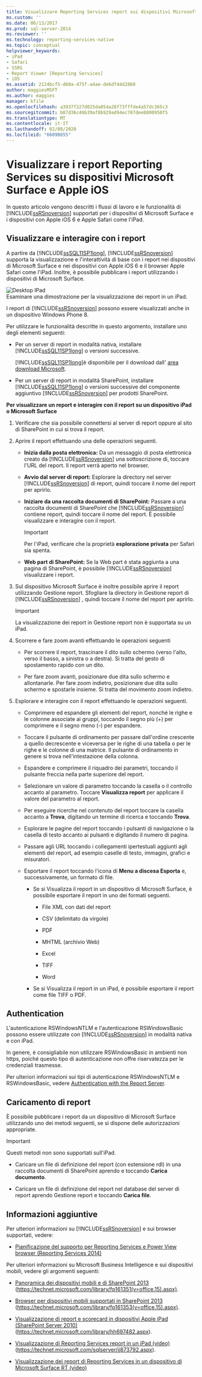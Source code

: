 ```yaml
---
title: Visualizzare Reporting Services report sui dispositivi Microsoft Surface e Apple iOS | Microsoft Docs
ms.custom: ''
ms.date: 06/13/2017
ms.prod: sql-server-2014
ms.reviewer: ''
ms.technology: reporting-services-native
ms.topic: conceptual
helpviewer_keywords:
- iPad
- Safari
- SSRS
- Report Viewer [Reporting Services]
- iOS
ms.assetid: 2124bcf5-d60a-475f-a4ae-de6df44d2860
author: maggiesMSFT
ms.author: maggies
manager: kfile
ms.openlocfilehash: a3937f227d025da054a28f73fffde4a57dc365c3
ms.sourcegitcommit: b87d36c46b39af8b929ad94ec707dee8800950f5
ms.translationtype: MT
ms.contentlocale: it-IT
ms.lasthandoff: 02/08/2020
ms.locfileid: "66098655"
---
```

# <a name="view-reporting-services-reports-on-microsoft-surface-devices-and--apple-ios-devices"></a>Visualizzare i report Reporting Services su dispositivi Microsoft Surface e Apple iOS
  In questo articolo vengono descritti i flussi di lavoro e le funzionalità di [!INCLUDE[ssRSnoversion](../includes/ssrsnoversion-md.md)] supportati per i dispositivi di Microsoft Surface e i dispositivi con Apple iOS 6 e Apple Safari come l'iPad.  
  
## <a name="view-and-interact-with-reports"></a>Visualizzare e interagire con i report  
 A partire da [!INCLUDE[ssSQL11SP1long](../includes/sssql11sp1long-md.md)], [!INCLUDE[ssRSnoversion](../includes/ssrsnoversion-md.md)] supporta la visualizzazione e l'interattività di base con i report nei dispositivi di Microsoft Surface e nei dispositivi con Apple iOS 6 e il browser Apple Safari come l'iPad. Inoltre, è possibile pubblicare i report utilizzando i dispositivi di Microsoft Surface.  
  
 ![Desktop IPad](media/videothumbnail.jpg "Desktop IPad")  
Esaminare una dimostrazione per la visualizzazione dei report in un iPad.  
  
 I report di [!INCLUDE[ssRSnoversion](../includes/ssrsnoversion-md.md)] possono essere visualizzati anche in un dispositivo Windows Phone 8.  
  
 Per utilizzare le funzionalità descritte in questo argomento, installare uno degli elementi seguenti:  
  
-   Per un server di report in modalità nativa, installare [!INCLUDE[ssSQL11SP1long](../includes/sssql11sp1long-md.md)] o versioni successive.  
  
     [!INCLUDE[ssSQL11SP1long](../includes/sssql11sp1long-md.md)]è disponibile per il download dall' [area download Microsoft](https://www.microsoft.com/download/details.aspx?id=35575).  
  
-   Per un server di report in modalità SharePoint, installare [!INCLUDE[ssSQL11SP1long](../includes/sssql11sp1long-md.md)] o versioni successive del componente aggiuntivo [!INCLUDE[ssRSnoversion](../includes/ssrsnoversion-md.md)] per prodotti SharePoint.  
  
 **Per visualizzare un report e interagire con il report su un dispositivo iPad o Microsoft Surface**  
  
1.  Verificare che sia possibile connettersi al server di report oppure al sito di SharePoint in cui si trova il report.  
  
2.  Aprire il report effettuando una delle operazioni seguenti.  
  
    -   **Inizia dalla posta elettronica:** Da un messaggio di posta elettronica creato da [!INCLUDE[ssRSnoversion](../includes/ssrsnoversion-md.md)] una sottoscrizione di, toccare l'URL del report. Il report verrà aperto nel browser.  
  
    -   **Avvio dal server di report:** Esplorare la directory nel server [!INCLUDE[ssRSnoversion](../includes/ssrsnoversion-md.md)] di report, quindi toccare il nome del report per aprirlo.  
  
    -   **Iniziare da una raccolta documenti di SharePoint:** Passare a una raccolta documenti di SharePoint che [!INCLUDE[ssRSnoversion](../includes/ssrsnoversion-md.md)] contiene report, quindi toccare il nome del report. È possibile visualizzare e interagire con il report.  
  
        > [!IMPORTANT]  
        >  Per l'iPad, verificare che la proprietà **esplorazione privata** per Safari sia spenta.  
  
    -   **Web part di SharePoint:** Se la Web part è stata aggiunta a una pagina di SharePoint, è possibile [!INCLUDE[ssRSnoversion](../includes/ssrsnoversion-md.md)] visualizzare i report.  
  
3.  Sul dispositivo Microsoft Surface è inoltre possibile aprire il report utilizzando Gestione report. Sfogliare la directory in Gestione report di [!INCLUDE[ssRSnoversion](../includes/ssrsnoversion-md.md)] , quindi toccare il nome del report per aprirlo.  
  
    > [!IMPORTANT]  
    >  La visualizzazione dei report in Gestione report non è supportata su un iPad.  
  
4.  Scorrere e fare zoom avanti effettuando le operazioni seguenti  
  
    -   Per scorrere il report, trascinare il dito sullo schermo (verso l'alto, verso il basso, a sinistra o a destra). Si tratta del gesto di spostamento rapido con un dito.  
  
    -   Per fare zoom avanti, posizionare due dita sullo schermo e allontanarle. Per fare zoom indietro, posizionare due dita sullo schermo e spostarle insieme. Si tratta del movimento zoom indietro.  
  
5.  Esplorare e interagire con il report effettuando le operazioni seguenti.  
  
    -   Comprimere ed espandere gli elementi del report, nonché le righe e le colonne associate ai gruppi, toccando il segno più (+) per comprimere e il segno meno (-) per espandere.  
  
    -   Toccare il pulsante di ordinamento per passare dall'ordine crescente a quello decrescente e viceversa per le righe di una tabella o per le righe e le colonne di una matrice. Il pulsante di ordinamento in genere si trova nell'intestazione della colonna.  
  
    -   Espandere e comprimere il riquadro dei parametri, toccando il pulsante freccia nella parte superiore del report.  
  
    -   Selezionare un valore di parametro toccando la casella o il controllo accanto al parametro. Toccare **Visualizza report** per applicare il valore del parametro al report.  
  
    -   Per eseguire ricerche nel contenuto del report toccare la casella accanto a **Trova**, digitando un termine di ricerca e toccando **Trova**.  
  
    -   Esplorare le pagine del report toccando i pulsanti di navigazione o la casella di testo accanto ai pulsanti e digitando il numero di pagina.  
  
    -   Passare agli URL toccando i collegamenti ipertestuali aggiunti agli elementi del report, ad esempio caselle di testo, immagini, grafici e misuratori.  
  
    -   Esportare il report toccando l'icona di **Menu a discesa Esporta** e, successivamente, un formato di file.  
  
        -   Se si Visualizza il report in un dispositivo di Microsoft Surface, è possibile esportare il report in uno dei formati seguenti.  
  
            -   File XML con dati del report  
  
            -   CSV (delimitato da virgole)  
  
            -   PDF  
  
            -   MHTML (archivio Web)  
  
            -   Excel  
  
            -   TIFF  
  
            -   Word  
  
        -   Se si Visualizza il report in un iPad, è possibile esportare il report come file TIFF o PDF.  
  
## <a name="authentication"></a>Authentication  
 L'autenticazione RSWindowsNTLM e l'autenticazione RSWindowsBasic possono essere utilizzate con [!INCLUDE[ssRSnoversion](../includes/ssrsnoversion-md.md)] in modalità nativa e con iPad.  
  
 In genere, è consigliabile non utilizzare RSWindowsBasic in ambienti non https, poiché questo tipo di autenticazione non offre riservatezza per le credenziali trasmesse.  
  
 Per ulteriori informazioni sui tipi di autenticazione RSWindowsNTLM e RSWindowsBasic, vedere [Authentication with the Report Server](security/authentication-with-the-report-server.md).  
  
## <a name="uploading-reports"></a>Caricamento di report  
 È possibile pubblicare i report da un dispositivo di Microsoft Surface utilizzando uno dei metodi seguenti, se si dispone delle autorizzazioni appropriate.  
  
> [!IMPORTANT]  
>  Questi metodi non sono supportati sull'iPad.  
  
-   Caricare un file di definizione del report (con estensione rdl) in una raccolta documenti di SharePoint aprendo e toccando **Carica documento**.  
  
-   Caricare un file di definizione del report nel database del server di report aprendo Gestione report e toccando **Carica file**.  
  
## <a name="additional-information"></a>Informazioni aggiuntive  
 Per ulteriori informazioni su [!INCLUDE[ssRSnoversion](../includes/ssrsnoversion-md.md)] e sui browser supportati, vedere:  
  
-   [Pianificazione del supporto per Reporting Services e Power View browser &#40;Reporting Services 2014&#41;](../../2014/reporting-services/browser-support-for-reporting-services-and-power-view.md)  
  
 Per ulteriori informazioni su Microsoft Business Intelligence e sui dispositivi mobili, vedere gli argomenti seguenti:  
  
-   [Panoramica dei dispositivi mobili e di SharePoint 2013](https://technet.microsoft.com/library/fp161351\(v=office.15\).aspx) (https://technet.microsoft.com/library/fp161351(v=office.15).aspx).  
  
-   [Browser per dispositivi mobili supportati in SharePoint 2013](https://technet.microsoft.com/library/fp161353\(v=office.15\).aspx) (https://technet.microsoft.com/library/fp161353(v=office.15).aspx).  
  
-   [Visualizzazione di report e scorecard in dispositivi Apple iPad (SharePoint Server 2010)](https://technet.microsoft.com/library/hh697482.aspx) (https://technet.microsoft.com/library/hh697482.aspx).  
  
-   [Visualizzazione di Reporting Services report in un iPad (video)](https://technet.microsoft.com/sqlserver/jj873792.aspx) (https://technet.microsoft.com/sqlserver/jj873792.aspx).  
  
-   [Visualizzazione dei report di Reporting Services in un dispositivo di Microsoft Surface RT (video)](https://technet.microsoft.com/sqlserver/dn146017)  
  
  
